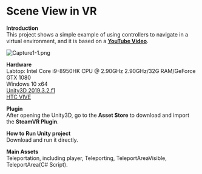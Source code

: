 # Scene View in VR

**Introduction**  
This project shows a simple example of using controllers to navigate in a virtual environment, and it is based on a [**YouTube Video**](https://www.youtube.com/watch?v=iJ0oNYIUFJo&t=325s).

![Capture1-1.png](https://github.com/HugoNip/SceneView_Unity3D/blob/master/figure/Capture1-1.png)  

**Hardware**  
Labtop: Intel Core i9-8950HK CPU @ 2.90GHz 2.90GHz/32G RAM/GeForce GTX 1080  
Windows 10 x64  
[Unity3D 2019.3.2.f1](https://unity3d.com/get-unity/download/archive?_ga=2.40182242.1304774695.1582602743-918063752.1582602743)  
[HTC VIVE](https://www.vive.com/us/product/vive/)  

**Plugin**  
After opening the Unity3D, go to the **Asset Store** to download and import the **SteamVR Plugin**.

**How to Run Unity project**  
Download and run it directly.

**Main Assets**  
Teleportation, including player, Teleporting, TeleportAreaVisible, TeleportArea(C# Script).
